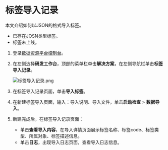 # 标签导入记录

本文介绍如何以JSON的格式导入标签。

-   已存在JOSN类型标签。
-   标签未上线。

1.  登录[数据资源平台控制台](https://dataq.console.aliyun.com)。

2.  在左侧选择**研发工作台**，顶部的菜单栏单击**解决方案**，在左侧导航栏单击**标签导入记录**。

    ![标签导入记录.png](https://static-aliyun-doc.oss-accelerate.aliyuncs.com/assets/img/zh-CN/1279479161/p269117.png)

3.  在标签导入记录页面，单击**导入标签**。

4.  在新建标签导入页面，输入：导入说明、导入文件，单击**启动检查** \> **数据导入**。

5.  新建完成后，在标签导入记录页面：

    -   单击**查看导入内容**，在导入详情页面展示标签名称、标签code、标签类型、所属对象、标签描述信息。
    -   单击**日志**，出现导入日志页面，查看导入日志信息。

